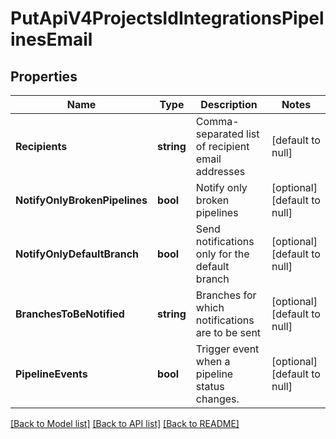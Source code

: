 # PutApiV4ProjectsIdIntegrationsPipelinesEmail

## Properties
Name | Type | Description | Notes
------------ | ------------- | ------------- | -------------
**Recipients** | **string** | Comma-separated list of recipient email addresses | [default to null]
**NotifyOnlyBrokenPipelines** | **bool** | Notify only broken pipelines | [optional] [default to null]
**NotifyOnlyDefaultBranch** | **bool** | Send notifications only for the default branch | [optional] [default to null]
**BranchesToBeNotified** | **string** | Branches for which notifications are to be sent | [optional] [default to null]
**PipelineEvents** | **bool** | Trigger event when a pipeline status changes. | [optional] [default to null]

[[Back to Model list]](../README.md#documentation-for-models) [[Back to API list]](../README.md#documentation-for-api-endpoints) [[Back to README]](../README.md)


